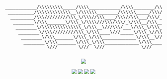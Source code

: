 <div align="center"><pre>
____________/\\\\\\\\\_____/\\\\____________/\\\\________/\\\\\\\\\_______        
 __________/\\\\\\\\\\\\\__\/\\\\\\________/\\\\\\_____/\\\////////________       
  _________/\\\/////////\\\_\/\\\//\\\____/\\\//\\\___/\\\/_________________      
   ________\/\\\_______\/\\\_\/\\\\///\\\/\\\/_\/\\\__/\\\___________________     
    ________\/\\\\\\\\\\\\\\\_\/\\\__\///\\\/___\/\\\_\/\\\___________________    
     ________\/\\\/////////\\\_\/\\\____\///_____\/\\\_\//\\\__________________   
      ________\/\\\_______\/\\\_\/\\\_____________\/\\\__\///\\\________________  
       ________\/\\\_______\/\\\_\/\\\_____________\/\\\____\////\\\\\\\\\_______ 
        ________\///________\///__\///______________\///________\/////////________
</pre></div>

<br>

<div align="center">
  <a href="https://skillicons.dev">
   <img src="https://skillicons.dev/icons?i=js,java,c,python,bash,html,css,eclipse,vscode,linux,raspberrypi"/>
  </a>
</div>

<br>

<div align="center">
 <a href="https://leetcode.com/u/amchisa/" target="_blank"><img src="https://img.shields.io/badge/-amchisa-F89F1B?style=flat&logo=Leetcode&logoColor=white"/></a>
 <img src="https://img.shields.io/badge/takisyummy-5865F2?style=flat&logo=Discord&logoColor=white"/>
 <a href="mailto:chisa.alexander@gmail.com" target="_blank"><img src="https://img.shields.io/badge/-chisa.alexander@gmail.com-D14836?style=flat&logo=Gmail&logoColor=white"/></a>
 <a href="https://www.linkedin.com/in/alex-c-b4536328a/" target="_blank"><img src="https://img.shields.io/badge/-LinkedIn%20|%20Alex%20Chisa-0077B5?style=flat&logo=Linkedin&logoColor=white"/></a>
</div>
